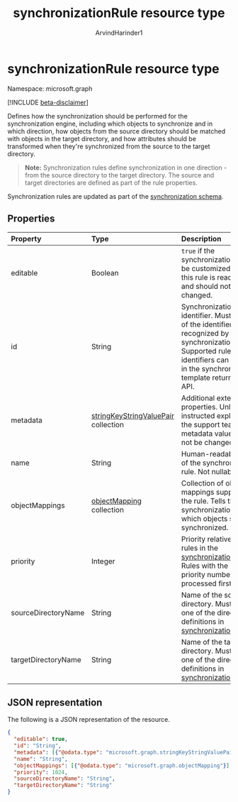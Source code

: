 ﻿---
title: "synchronizationRule resource type"
description: "Defines how the synchronization should be performed for the synchronization engine."
localization_priority: Normal
doc_type: resourcePageType
author: "ArvindHarinder1"
ms.prod: "microsoft-identity-platform"
---

# synchronizationRule resource type

Namespace: microsoft.graph

[!INCLUDE [beta-disclaimer](../../includes/beta-disclaimer.md)]

Defines how the synchronization should be performed for the synchronization engine, including which objects to synchronize and in which direction, how objects from the source directory should be matched with objects in the target directory, and how attributes should be transformed when they're synchronized from the source to the target directory.

>**Note:** Synchronization rules define synchronization in one direction - from the source directory to the target directory. The source and target directories are defined as part of the rule properties.

Synchronization rules are updated as part of the [synchronization schema](synchronization-synchronizationschema.md).

## Properties

| Property            | Type                                                                               | Description                                                                                                                                                                                            |
| :------------------ | :--------------------------------------------------------------------------------- | :----------------------------------------------------------------------------------------------------------------------------------------------------------------------------------------------------- |
| editable            | Boolean                                                                            | `true` if the synchronization rule can be customized; `false` if this rule is read-only and should not be changed.                                                                                     |
| id                  | String                                                                             | Synchronization rule identifier. Must be one of the identifiers recognized by the synchronization engine. Supported rule identifiers can be found in the synchronization template returned by the API. |
| metadata            | [stringKeyStringValuePair](synchronization-stringkeystringvaluepair.md) collection | Additional extension properties. Unless instructed explicitly by the support team, metadata values should not be changed.                                                                              |
| name                | String                                                                             | Human-readable name of the synchronization rule. Not nullable.                                                                                                                                         |
| objectMappings      | [objectMapping](synchronization-objectmapping.md) collection                       | Collection of object mappings supported by the rule. Tells the synchronization engine which objects should be synchronized.                                                                            |
| priority            | Integer                                                                            | Priority relative to other rules in the [synchronizationSchema](synchronization-synchronizationschema.md). Rules with the lowest priority number will be processed first.                              |
| sourceDirectoryName | String                                                                             | Name of the source directory. Must match one of the directory definitions in [synchronizationSchema](synchronization-synchronizationschema.md).                                                        |
| targetDirectoryName | String                                                                             | Name of the target directory. Must match one of the directory definitions in [synchronizationSchema](synchronization-synchronizationschema.md).                                                        |

## JSON representation

The following is a JSON representation of the resource.

<!-- {
  "blockType": "resource",
  "optionalProperties": [

  ],
  "@odata.type": "microsoft.graph.synchronizationRule"
}-->

```json
{
  "editable": true,
  "id": "String",
  "metadata": [{"@odata.type": "microsoft.graph.stringKeyStringValuePair"}],
  "name": "String",
  "objectMappings": [{"@odata.type": "microsoft.graph.objectMapping"}],
  "priority": 1024,
  "sourceDirectoryName": "String",
  "targetDirectoryName": "String"
}

```

<!-- uuid: 8fcb5dbc-d5aa-4681-8e31-b001d5168d79
2015-10-25 14:57:30 UTC -->

<!--
{
  "type": "#page.annotation",
  "description": "synchronizationRule resource",
  "keywords": "",
  "section": "documentation",
  "tocPath": "",
  "suppressions": []
}
-->
